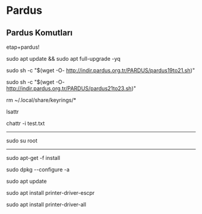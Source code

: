 # Pardus
## Pardus Komutları

etap+pardus!

sudo apt update && sudo apt full-upgrade -yq

sudo sh -c "$(wget -O- http://indir.pardus.org.tr/PARDUS/pardus19to21.sh)"

sudo sh -c "$(wget -O- http://indir.pardus.org.tr/PARDUS/pardus21to23.sh)"

rm ~/.local/share/keyrings/*

lsattr 

chattr -i test.txt

-----------------------------------

sudo su root

-------------------------------------

sudo apt-get -f install

sudo dpkg --configure -a

sudo apt update

sudo apt install printer-driver-escpr

sudo apt install printer-driver-all

